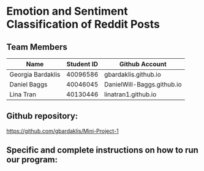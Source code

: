 # Emotion and Sentiment Classification of Reddit Posts
## Team Members
| Name          | Student ID    | Github Account|
| ------------- | ------------- |-------------|
| Georgia Bardaklis  | 40096586  | gbardaklis.github.io  |
| Daniel Baggs  | 40046045  | DanielWill-Baggs.github.io |
| Lina Tran     | 40130446 | linatran1.github.io |
## Github repository:
https://github.com/gbardaklis/Mini-Project-1

## Specific and complete instructions on how to run our program:

